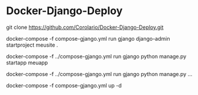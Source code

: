 # Docker-Django-Deploy

git clone https://github.com/Corolario/Docker-Django-Deploy.git

docker-compose -f compose-gjango.yml run gjango django-admin startproject meusite .

docker-compose -f ../compose-gjango.yml run gjango python manage.py startapp meuapp

docker-compose -f ../compose-gjango.yml run gjango python manage.py ...

docker-compose -f compose-gjango.yml up -d
